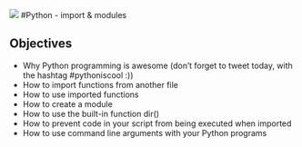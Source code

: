 ![](https://lh3.googleusercontent.com/proxy/g7kIQZVzYzNL8ubEbIAEwc0p96Flz3YdXE57LiRnsY84gr0RmhllxlJ3i0DxaiSRVmcKlqbsqI2KbTvBP8uWIeCb)
#Python - import & modules
## Objectives


- Why Python programming is awesome (don’t forget to tweet today, with the hashtag #pythoniscool :))
- How to import functions from another file
- How to use imported functions
- How to create a module
- How to use the built-in function dir()
- How to prevent code in your script from being executed when imported
- How to use command line arguments with your Python programs
